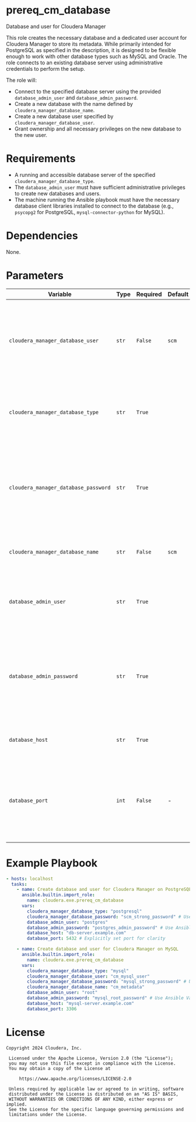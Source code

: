 # prereq_cm_database

Database and user for Cloudera Manager

This role creates the necessary database and a dedicated user account for Cloudera Manager to store its metadata. While primarily intended for PostgreSQL as specified in the description, it is designed to be flexible enough to work with other database types such as MySQL and Oracle. The role connects to an existing database server using administrative credentials to perform the setup.

The role will:
- Connect to the specified database server using the provided `database_admin_user` and `database_admin_password`.
- Create a new database with the name defined by `cloudera_manager_database_name`.
- Create a new database user specified by `cloudera_manager_database_user`.
- Grant ownership and all necessary privileges on the new database to the new user.

# Requirements

- A running and accessible database server of the specified `cloudera_manager_database_type`.
- The `database_admin_user` must have sufficient administrative privileges to create new databases and users.
- The machine running the Ansible playbook must have the necessary database client libraries installed to connect to the database (e.g., `psycopg2` for PostgreSQL, `mysql-connector-python` for MySQL).

# Dependencies

None.

# Parameters

| Variable | Type | Required | Default | Description |
| --- | --- | --- | --- | --- |
| `cloudera_manager_database_user` | `str` | `False` | `scm` | The username for the Cloudera Manager database account. This user will be created and granted ownership of the database. |
| `cloudera_manager_database_type` | `str` | `True` | | The type of database to connect to. Valid choices are `postgresql`, `mysql`, and `oracle`. |
| `cloudera_manager_database_password` | `str` | `True` | | The password for the Cloudera Manager database user. This password will be used by Cloudera Manager to connect to its database. |
| `cloudera_manager_database_name` | `str` | `False` | `scm` | The name of the database to be created for Cloudera Manager. |
| `database_admin_user` | `str` | `True` | | The username with administrative privileges used to manage the database. |
| `database_admin_password` | `str` | `True` | | The password for the database administrative user. This variable is marked with `no_log: true` and will not be displayed in Ansible logs. |
| `database_host` | `str` | `True` | | The hostname or IP address of the database server. |
| `database_port` | `int` | `False` | - | The port for connecting to the database server. If not specified, the role will use the default port for the specified database type. |

# Example Playbook

```yaml
- hosts: localhost
  tasks:
    - name: Create database and user for Cloudera Manager on PostgreSQL
      ansible.builtin.import_role:
        name: cloudera.exe.prereq_cm_database
      vars:
        cloudera_manager_database_type: "postgresql"
        cloudera_manager_database_password: "scm_strong_password" # Use Ansible Vault for this
        database_admin_user: "postgres"
        database_admin_password: "postgres_admin_password" # Use Ansible Vault for this
        database_host: "db-server.example.com"
        database_port: 5432 # Explicitly set port for clarity

    - name: Create database and user for Cloudera Manager on MySQL
      ansible.builtin.import_role:
        name: cloudera.exe.prereq_cm_database
      vars:
        cloudera_manager_database_type: "mysql"
        cloudera_manager_database_user: "cm_mysql_user"
        cloudera_manager_database_password: "mysql_strong_password" # Use Ansible Vault for this
        cloudera_manager_database_name: "cm_metadata"
        database_admin_user: "root"
        database_admin_password: "mysql_root_password" # Use Ansible Vault for this
        database_host: "mysql-server.example.com"
        database_port: 3306
```

# License

```
Copyright 2024 Cloudera, Inc.

 Licensed under the Apache License, Version 2.0 (the "License");
 you may not use this file except in compliance with the License.
 You may obtain a copy of the License at

     https://www.apache.org/licenses/LICENSE-2.0

 Unless required by applicable law or agreed to in writing, software
 distributed under the License is distributed on an "AS IS" BASIS,
 WITHOUT WARRANTIES OR CONDITIONS OF ANY KIND, either express or implied.
 See the License for the specific language governing permissions and
 limitations under the License.
```
